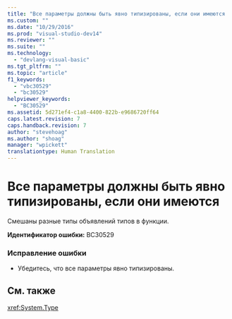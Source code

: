 ```yaml
---
title: "Все параметры должны быть явно типизированы, если они имеются | Microsoft Docs"
ms.custom: ""
ms.date: "10/29/2016"
ms.prod: "visual-studio-dev14"
ms.reviewer: ""
ms.suite: ""
ms.technology: 
  - "devlang-visual-basic"
ms.tgt_pltfrm: ""
ms.topic: "article"
f1_keywords: 
  - "vbc30529"
  - "bc30529"
helpviewer_keywords: 
  - "BC30529"
ms.assetid: 5d271ef4-c1a8-4400-822b-e9686720ff64
caps.latest.revision: 7
caps.handback.revision: 7
author: "stevehoag"
ms.author: "shoag"
manager: "wpickett"
translationtype: Human Translation
---
```

# Все параметры должны быть явно типизированы, если они имеются
Смешаны разные типы объявлений типов в функции.  
  
 **Идентификатор ошибки:** BC30529  
  
### Исправление ошибки  
  
-   Убедитесь, что все параметры явно типизированы.  
  
## См. также  
 <xref:System.Type>